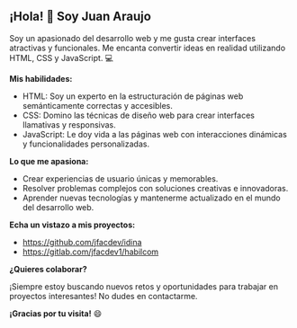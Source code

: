 ## ¡Hola! 👋 Soy Juan Araujo

Soy un apasionado del desarrollo web y me gusta crear interfaces atractivas y funcionales. Me encanta convertir ideas en realidad utilizando HTML, CSS y JavaScript. 💻

**Mis habilidades:**

* HTML: Soy un experto en la estructuración de páginas web semánticamente correctas y accesibles.
* CSS: Domino las técnicas de diseño web para crear interfaces llamativas y responsivas.
* JavaScript: Le doy vida a las páginas web con interacciones dinámicas y funcionalidades personalizadas.

**Lo que me apasiona:**

* Crear experiencias de usuario únicas y memorables.
* Resolver problemas complejos con soluciones creativas e innovadoras.
* Aprender nuevas tecnologías y mantenerme actualizado en el mundo del desarrollo web.

**Echa un vistazo a mis proyectos:**

* https://github.com/jfacdev/idina
* https://gitlab.com/jfacdev1/habilcom

**¿Quieres colaborar?**

¡Siempre estoy buscando nuevos retos y oportunidades para trabajar en proyectos interesantes! No dudes en contactarme. 

**¡Gracias por tu visita!** 😄
